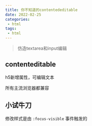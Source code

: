 ```yaml
---
title: 你不知道的contentededitable
date: 2022-02-25
categories:
 - html
tags:
 - html
---
```


> 仿造textarea和input编辑

## contenteditable

h5新增属性，可编辑文本

所有主流浏览器都兼容

## 小试牛刀

<html-contenteditable />

修改样式是由 `:focus-visible` 事件触发的